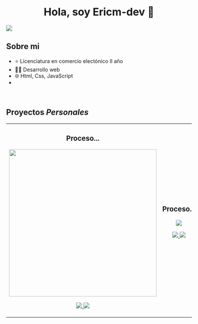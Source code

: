 <div align="center">
<h1 align="center">Hola, soy <a>Ericm-dev</a> 👋</h1>
</div>
<img src="#">

## Sobre mi

- ⭐ Licenciatura en comercio electónico II año
- 👨‍💻 Desarrollo web
- 🌐 Html, Css, JavaScript
- 
  
<br>

## Proyectos *Personales*

<table>
<tr>
<td width="50%">
<h3 align="center">Proceso...</h3>
<div align="center">
<a href="#" target="_blank"><img src="#" width="400" alt=""></a>
<p>
<a href="#" target="_blank">
<img src="#">
</a>
<a href="#" target="_blank">
<img src="#">
</a>
</p>
<p></p>
</div>                                                                              
</td>       

<td width="50%">
<h3 align="center">Proceso...</h3>
<div align="center">
<a href="#" target="_blank"><img src="#"></a>
<p>
<a href="#" target="_blank">
<img src="#">
</a>
<a href="#" target="_blank">
<img src="#">
</a>
</p>
<p></p>
</div>                                                                            
</td>  
</table>    

</div>
<br>
